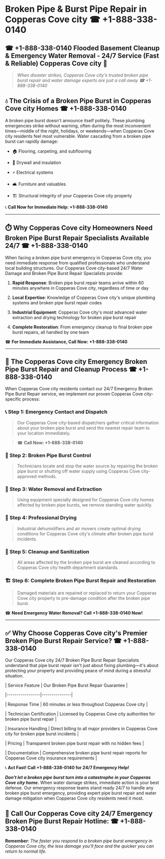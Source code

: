 # Broken Pipe & Burst Pipe Repair in Copperas Cove city ☎ +1-888-338-0140  
## ☎ +1-888-338-0140 Flooded Basement Cleanup & Emergency Water Removal - 24/7 Service (Fast & Reliable) Copperas Cove city 🚨  

> *When disaster strikes, Copperas Cove city's trusted broken pipe burst repair and water damage experts are just a call away ☎ +1-888-338-0140*  

## 💧 The Crisis of a Broken Pipe Burst in Copperas Cove city Homes ☎ +1-888-338-0140  

A broken pipe burst doesn't announce itself politely. These plumbing emergencies strike without warning, often during the most inconvenient times—middle of the night, holidays, or weekends—when Copperas Cove city residents feel most vulnerable. Water cascading from a broken pipe burst can rapidly damage:  

* 🏠 Flooring, carpeting, and subflooring  
* 🧱 Drywall and insulation  
* ⚡ Electrical systems  
* 🛋️ Furniture and valuables  
* 🏗️ Structural integrity of your Copperas Cove city property  

📞 **Call Now for Immediate Help: +1-888-338-0140**  

---  

## ⏱️ Why Copperas Cove city Homeowners Need Broken Pipe Burst Repair Specialists Available 24/7 ☎ +1-888-338-0140  

When facing a broken pipe burst emergency in Copperas Cove city, you need immediate response from qualified professionals who understand local building structures. Our Copperas Cove city-based 24/7 Water Damage and Broken Pipe Burst Repair Specialists provide:  

1. **Rapid Response**: Broken pipe burst repair teams arrive within 60 minutes anywhere in Copperas Cove city, regardless of time or day  
2. **Local Expertise**: Knowledge of Copperas Cove city's unique plumbing systems and broken pipe burst repair codes  
3. **Industrial Equipment**: Copperas Cove city's most advanced water extraction and drying technology for broken pipe burst repair  
4. **Complete Restoration**: From emergency cleanup to final broken pipe burst repairs, all handled by one team  

☎ **For Immediate Assistance, Call Now: +1-888-338-0140**  

---  

## 🔧 The Copperas Cove city Emergency Broken Pipe Burst Repair and Cleanup Process ☎ +1-888-338-0140  

When Copperas Cove city residents contact our 24/7 Emergency Broken Pipe Burst Repair service, we implement our proven Copperas Cove city-specific process:  

### 📞 Step 1: Emergency Contact and Dispatch  
> Our Copperas Cove city-based dispatchers gather critical information about your broken pipe burst and send the nearest repair team to your location immediately.  
> ☎ **Call Now: +1-888-338-0140**  

### 🚿 Step 2: Broken Pipe Burst Control  
> Technicians locate and stop the water source by repairing the broken pipe burst or shutting off water supply using Copperas Cove city-approved methods.  

### 🌊 Step 3: Water Removal and Extraction  
> Using equipment specially designed for Copperas Cove city homes affected by broken pipe bursts, we remove standing water quickly.  

### 💨 Step 4: Professional Drying  
> Industrial dehumidifiers and air movers create optimal drying conditions for Copperas Cove city's climate after broken pipe burst incidents.  

### 🧼 Step 5: Cleanup and Sanitization  
> All areas affected by the broken pipe burst are cleaned according to Copperas Cove city health department standards.  

### 🏗️ Step 6: Complete Broken Pipe Burst Repair and Restoration  
> Damaged materials are repaired or replaced to return your Copperas Cove city property to pre-damage condition after the broken pipe burst.  

☎ **Need Emergency Water Removal? Call +1-888-338-0140 Now!**  

---  

## ✅ Why Choose Copperas Cove city's Premier Broken Pipe Burst Repair Service? ☎ +1-888-338-0140  

Our Copperas Cove city 24/7 Broken Pipe Burst Repair Specialists understand that pipe burst repair isn't just about fixing plumbing—it's about protecting your property and providing peace of mind during a stressful situation.  

| Service Feature | Our Broken Pipe Burst Repair Guarantee |  
|-----------------|---------------|  
| Response Time | 60 minutes or less throughout Copperas Cove city |  
| Technician Certification | Licensed by Copperas Cove city authorities for broken pipe burst repair |  
| Insurance Handling | Direct billing to all major providers in Copperas Cove city for broken pipe burst incidents |  
| Pricing | Transparent broken pipe burst repair with no hidden fees |  
| Documentation | Comprehensive broken pipe burst repair reports for Copperas Cove city insurance requirements |  

📞 **Act Fast! Call +1-888-338-0140 for 24/7 Emergency Help!**  

***Don't let a broken pipe burst turn into a catastrophe in your Copperas Cove city home.*** When water damage strikes, immediate action is your best defense. Our emergency response teams stand ready 24/7 to handle any broken pipe burst emergency, providing expert pipe burst repair and water damage mitigation when Copperas Cove city residents need it most.  

## 📱 Call Our Copperas Cove city 24/7 Emergency Broken Pipe Burst Repair Hotline: ☎ +1-888-338-0140  

**Remember**: *The faster you respond to a broken pipe burst emergency in Copperas Cove city, the less damage you'll face and the quicker you can return to normal life.*